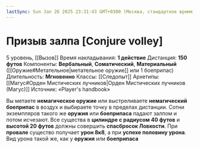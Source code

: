 ```yaml
---
lastSync: Sun Jan 26 2025 23:31:43 GMT+0300 (Москва, стандартное время)
---
```

# Призыв залпа [Conjure volley]
5 уровень, [[Вызов]]
Время накладывания: **1 действие**
Дистанция: **150 футов**
Компоненты: **Вербальный**, **Соматический**, **Материальный** ([[Оружие#Метательное|метательное оружие]] или 1 боеприпас)
Длительность: **Мгновенно**
Классы: [[Следопыт]]
Архетипы: [[Магус#Орден Мистических лучников|Орден Мистических лучников (Магус)]]
Источник: «Player's handbook»

Вы метаете **немагическое оружие** или выстреливаете **немагический боеприпас** в воздух и выбираете точку в пределах дистанции. Сотни экземпляров такого же **оружия** или **боеприпаса** падают залпом и потом исчезают. Все существа в **цилиндре с радиусом 40 футов** и **высотой 20 футов** должны совершить **спасбросок Ловкости**. При **провале** существо получает **урон 8к8**, а при **успехе половину урона**. Вид урона такой же, как у **оружия** или **боеприпаса**